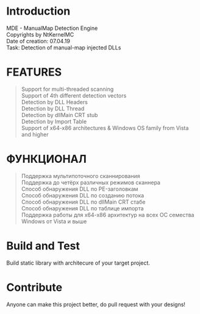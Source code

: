 # Introduction 
MDE - ManualMap Detection Engine</br> 
Copyrights by NtKernelMC</br> 
Date of creation: 07.04.19</br> 
Task: Detection of manual-map injected DLLs</br> 

# FEATURES
> Support for multi-threaded scanning</br> 
> Support of 4th different detection vectors</br> 
> Detection by DLL Headers</br> 
> Detection by DLL Thread</br> 
> Detection by dllMain CRT stub</br> 
> Detection by Import Table</br> 
> Support of x64-x86 architectures & Windows OS family from Vista and higher</br> 
# ФУНКЦИОНАЛ
> Поддержка мультипоточного сканнирования</br> 
> Поддержка до четёрх различных режимов сканнера</br> 
> Способ обнаружения DLL по PE-заголовкам</br> 
> Способ обнаружения DLL по созданию потока</br> 
> Способ обнаружения DLL по dllMain CRT стабе</br> 
> Способ обнаружения DLL по таблице импорта</br> 
> Поддержка работы для x64-x86 архитектур на всех OС семества Windows от Vista и выше</br> 

# Build and Test
Build static library with architecure of your target project.

# Contribute
Anyone can make this project better, do pull request with your designs!
